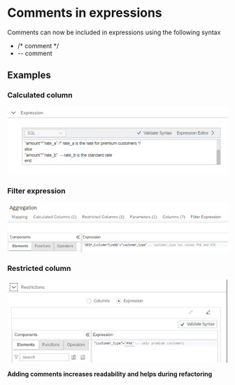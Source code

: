 # Comments in expressions

Comments can now be included in expressions using the following syntax

- /* comment */
- -- comment

## Examples

### Calculated column
![comments in calculated columns](./screenshots/commentsInCalculatedColumn.png)

### Filter expression
![comments in filter expressions](./screenshots/commentsInFilterExpression.png)

### Restricted column
![comments in restricted columns](./screenshots/commentsInRestrictedColumn.png)



**Adding comments increases readability and helps during refactoring**